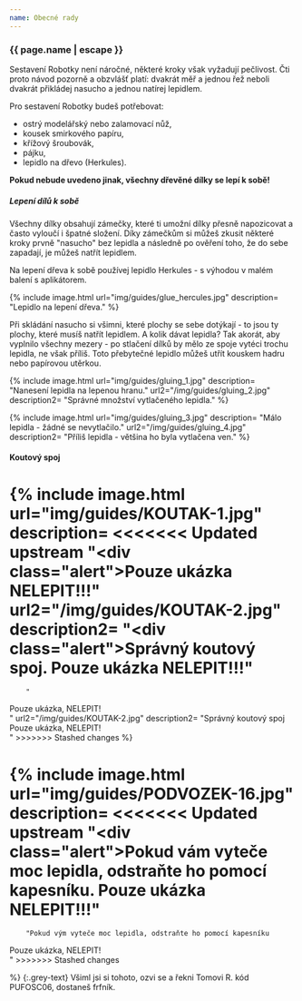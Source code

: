 ```yaml
---
name: Obecné rady
---
```


### {{ page.name | escape }}

Sestavení Robotky není náročné, některé kroky však vyžadují pečlivost. Čti proto návod pozorně a obzvlášť platí: dvakrát měř a jednou řež neboli dvakrát přikládej nasucho a jednou natírej lepidlem.

Pro sestavení Robotky budeš potřebovat:
* ostrý modelářský nebo zalamovací nůž,
* kousek smirkového papíru,
* křížový šroubovák,
* pájku,
* lepidlo na dřevo (Herkules).

**Pokud nebude uvedeno jinak, všechny dřevěné dílky se lepí k sobě!**

##### Lepení dílů k sobě
Všechny dílky obsahují zámečky, které ti umožní dílky přesně napozicovat a často vyloučí i špatné složení. Díky zámečkům si můžeš zkusit některé kroky prvně "nasucho" bez lepidla a následně po ověření toho, že do sebe zapadají, je můžeš natřít lepidlem.

Na lepení dřeva k sobě používej lepidlo Herkules - s výhodou v malém balení s aplikátorem.

{% include image.html 
    url="img/guides/glue_hercules.jpg" 
    description=
        "Lepidlo na lepení dřeva."
%}

Při skládání nasucho si všimni, které plochy se sebe dotýkají - to jsou ty plochy, které musíš natřít lepidlem. A kolik dávat lepidla? Tak akorát, aby vyplnilo všechny mezery - po stlačení dílků by mělo ze spoje vytéci trochu lepidla, ne však příliš. Toto přebytečné lepidlo můžeš utřít kouskem hadru nebo papírovou utěrkou.

{% include image.html 
    url="img/guides/gluing_1.jpg" 
    description=
        "Nanesení lepidla na lepenou hranu."
    url2="/img/guides/gluing_2.jpg" 
    description2=
        "Správné množství vytlačeného lepidla."
%}

{% include image.html 
    url="img/guides/gluing_3.jpg" 
    description=
        "Málo lepidla - žádné se nevytlačilo."
    url2="/img/guides/gluing_4.jpg" 
    description2=
        "Příliš lepidla - většina ho byla vytlačena ven."
%}

#### Koutový spoj

{% include image.html 
    url="img/guides/KOUTAK-1.jpg" 
    description=
<<<<<<< Updated upstream
        "<div class=\"alert\">Pouze ukázka NELEPIT!!!</div>"
    url2="/img/guides/KOUTAK-2.jpg" 
    description2=
        "<div class=\"alert\">Správný koutový spoj. Pouze ukázka NELEPIT!!!</div>"
=======
        "
<div class=\"alert\">Pouze ukázka, NELEPIT!</div>"
    url2="/img/guides/KOUTAK-2.jpg" 
    description2=
        "Správný koutový spoj 
<div class=\"alert\">Pouze ukázka, NELEPIT!</div>"
>>>>>>> Stashed changes
%}

{% include image.html 
    url="img/guides/PODVOZEK-16.jpg" 
    description=
<<<<<<< Updated upstream
        "<div class=\"alert\">Pokud vám vyteče moc lepidla, odstraňte ho pomocí kapesníku. Pouze ukázka NELEPIT!!!</div>"
=======
        "Pokud vým vyteče moc lepidla, odstraňte ho pomocí kapesníku 
<div class=\"alert\">Pouze ukázka, NELEPIT!</div>"
>>>>>>> Stashed changes

%}
{:.grey-text}
Všiml jsi si tohoto, ozvi se a řekni Tomovi R. kód PUFOSC06, dostaneš frfník.